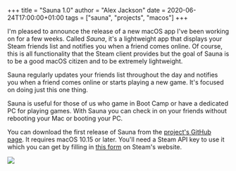 +++
title = "Sauna 1.0"
author = "Alex Jackson"
date = 2020-06-24T17:00:00+01:00
tags = ["sauna", "projects", "macos"]
+++

I'm pleased to announce the release of a new macOS app I've been working on for
a few weeks. Called _Sauna_, it's a lightweight app that displays your Steam
friends list and notifies you when a friend comes online. Of course, this is all
functionality that the Steam client provides but the goal of Sauna is to be a
good macOS citizen and to be extremely lightweight.

<!--more-->

Sauna regularly updates your friends list throughout the day and notifies you
when a friend comes online or starts playing a new game. It's focused on doing
just this one thing.

Sauna is useful for those of us who game in Boot Camp or have a dedicated PC for
playing games. With Sauna you can check in on your friends without rebooting
your Mac or booting your PC.

You can download the first release of Sauna from the [project's GitHub
page][sauna-releases]. It requires macOS 10.15 or later. You'll need a Steam API
key to use it which you can get by filling in [this form][steam-api-key-form] on
Steam's website.

[sauna-releases]: https://github.com/alexjohnj/Sauna/releases
[steam-api-key-form]: https://steamcommunity.com/dev/apikey

<img class="centred" srcset="/images/posts/sauna-1-release/sauna-1-screenshot.png, /images/posts/sauna-1-release/sauna-1-screenshot@2x.png 2x" src="/images/posts/sauna-1-release/sauna-1-screenshot.png"/>
